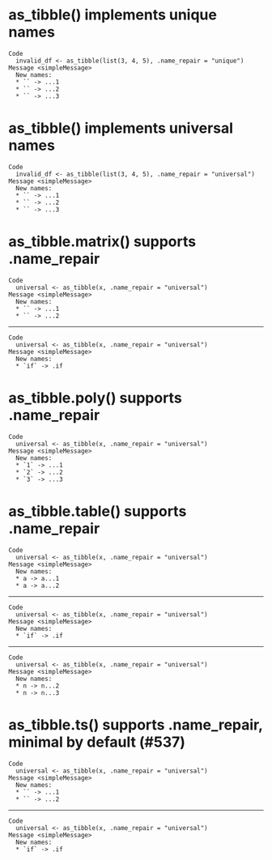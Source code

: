 # as_tibble() implements unique names

    Code
      invalid_df <- as_tibble(list(3, 4, 5), .name_repair = "unique")
    Message <simpleMessage>
      New names:
      * `` -> ...1
      * `` -> ...2
      * `` -> ...3

# as_tibble() implements universal names

    Code
      invalid_df <- as_tibble(list(3, 4, 5), .name_repair = "universal")
    Message <simpleMessage>
      New names:
      * `` -> ...1
      * `` -> ...2
      * `` -> ...3

# as_tibble.matrix() supports .name_repair

    Code
      universal <- as_tibble(x, .name_repair = "universal")
    Message <simpleMessage>
      New names:
      * `` -> ...1
      * `` -> ...2

---

    Code
      universal <- as_tibble(x, .name_repair = "universal")
    Message <simpleMessage>
      New names:
      * `if` -> .if

# as_tibble.poly() supports .name_repair

    Code
      universal <- as_tibble(x, .name_repair = "universal")
    Message <simpleMessage>
      New names:
      * `1` -> ...1
      * `2` -> ...2
      * `3` -> ...3

# as_tibble.table() supports .name_repair

    Code
      universal <- as_tibble(x, .name_repair = "universal")
    Message <simpleMessage>
      New names:
      * a -> a...1
      * a -> a...2

---

    Code
      universal <- as_tibble(x, .name_repair = "universal")
    Message <simpleMessage>
      New names:
      * `if` -> .if

---

    Code
      universal <- as_tibble(x, .name_repair = "universal")
    Message <simpleMessage>
      New names:
      * n -> n...2
      * n -> n...3

# as_tibble.ts() supports .name_repair, minimal by default (#537)

    Code
      universal <- as_tibble(x, .name_repair = "universal")
    Message <simpleMessage>
      New names:
      * `` -> ...1
      * `` -> ...2

---

    Code
      universal <- as_tibble(x, .name_repair = "universal")
    Message <simpleMessage>
      New names:
      * `if` -> .if

